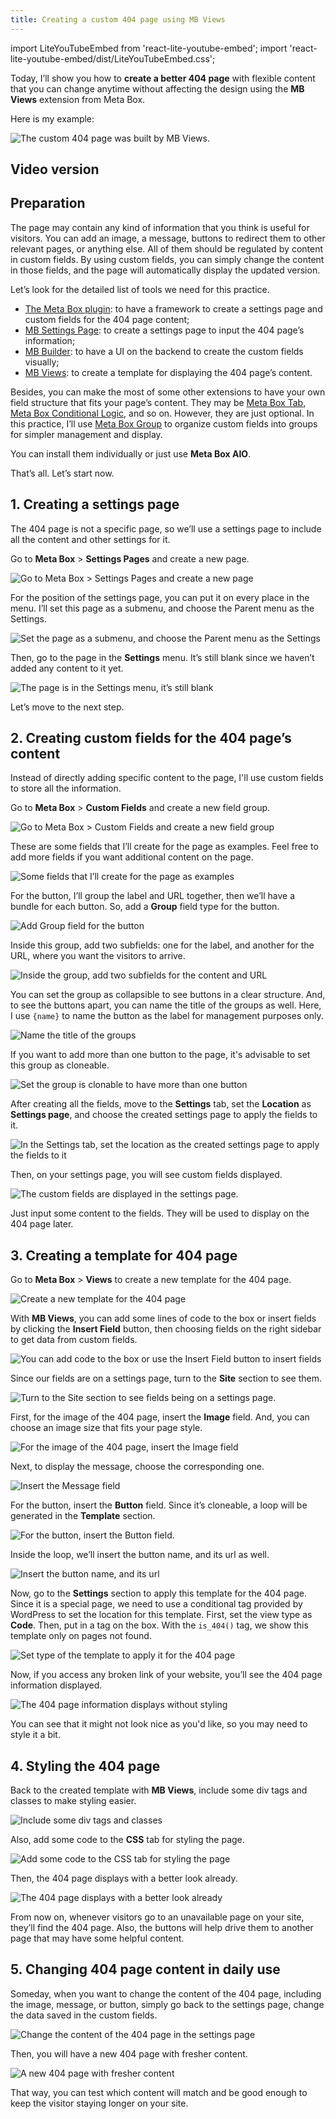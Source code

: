 ```yaml
---
title: Creating a custom 404 page using MB Views
---
```


import LiteYouTubeEmbed from 'react-lite-youtube-embed';
import 'react-lite-youtube-embed/dist/LiteYouTubeEmbed.css';

Today, I’ll show you how to **create a better 404 page** with flexible content that you can change anytime without affecting the design using the **MB Views** extension from Meta Box.

Here is my example:

![The custom 404 page was built by MB Views.](https://i.imgur.com/VrCu8Vf.png)

## Video version

<LiteYouTubeEmbed id='xfLNr3qEf4o'/>

## Preparation

The page may contain any kind of information that you think is useful for visitors. You can add an image, a message, buttons to redirect them to other relevant pages, or anything else. All of them should be regulated by content in custom fields. By using custom fields, you can simply change the content in those fields, and the page will automatically display the updated version.

Let’s look for the detailed list of tools we need for this practice.

* [The Meta Box plugin](https://wordpress.org/plugins/meta-box/): to have a framework to create a settings page and custom fields for the 404 page content;
* [MB Settings Page](https://metabox.io/plugins/mb-settings-page/): to create a settings page to input the 404 page’s information;
* [MB Builder](https://metabox.io/plugins/meta-box-builder/): to have a UI on the backend to create the custom fields visually;
* [MB Views](https://metabox.io/plugins/mb-views/): to create a template for displaying the 404 page’s content.

Besides, you can make the most of some other extensions to have your own field structure that fits your page’s content. They may be [Meta Box Tab](https://metabox.io/plugins/meta-box-tabs/), [Meta Box Conditional Logic](https://metabox.io/plugins/meta-box-conditional-logic/), and so on. However, they are just optional. In this practice, I’ll use [Meta Box Group](https://metabox.io/plugins/meta-box-group/) to organize custom fields into groups for simpler management and display.

You can install them individually or just use **Meta Box AIO**.

That’s all. Let’s start now.

## 1. Creating a settings page

The 404 page is not a specific page, so we’ll use a settings page to include all the content and other settings for it.

Go to **Meta Box** > **Settings Pages** and create a new page.

![Go to Meta Box > Settings Pages and create a new page](https://i.imgur.com/W2VGf6H.png)

For the position of the settings page, you can put it on every place in the menu. I’ll set this page as a submenu, and choose the Parent menu as the Settings.

![Set the page as a submenu, and choose the Parent menu as the Settings](https://i.imgur.com/xzKizar.png)

Then, go to the page in the **Settings** menu. It’s still blank since we haven’t added any content to it yet.

![The page is in the Settings menu, it’s still blank](https://i.imgur.com/DXQ1iTH.png)

Let’s move to the next step.

## 2. Creating custom fields for the 404 page’s content

Instead of directly adding specific content to the page, I'll use custom fields to store all the information.

Go to **Meta Box** > **Custom Fields** and create a new field group.

![Go to Meta Box > Custom Fields and create a new field group](https://i.imgur.com/RqDFB9a.png)

These are some fields that I’ll create for the page as examples. Feel free to add more fields if you want additional content on the page.

![Some fields that I’ll create for the page as examples](https://i.imgur.com/CpjDhAb.png)

For the button, I’ll group the label and URL together, then we’ll have a bundle for each button. So, add a **Group** field type for the button.

![Add Group field for the button](https://i.imgur.com/MVAmunx.png)

Inside this group, add two subfields: one for the label, and another for the URL, where you want the visitors to arrive.

![Inside the group, add two subfields for the content and URL](https://i.imgur.com/0eJPeNE.png)

You can set the group as collapsible to see buttons in a clear structure. And, to see the buttons apart, you can name the title of the groups as well. Here, I use `{name}` to name the button as the label for management purposes only.

![Name the title of the groups](https://i.imgur.com/pTvE8QQ.png)

If you want to add more than one button to the page, it's advisable to set this group as cloneable.

![Set the group is clonable to have more than one button](https://i.imgur.com/R18wdTS.png)

After creating all the fields, move to the **Settings** tab, set the **Location** as **Settings page**, and choose the created settings page to apply the fields to it.

![In the Settings tab, set the location as the created settings page to apply the fields to it](https://i.imgur.com/UgQIzfv.png)

Then, on your settings page, you will see custom fields displayed.

![The custom fields are displayed in the settings page.](https://i.imgur.com/nXU3joS.png)

Just input some content to the fields. They will be used to display on the 404 page later.

## 3. Creating a template for 404 page

Go to **Meta Box** > **Views** to create a new template for the 404 page.

![Create a new template for the 404 page](https://i.imgur.com/WR2zrtO.png)

With **MB Views**, you can add some lines of code to the box or insert fields by clicking the **Insert Field** button, then choosing fields on the right sidebar to get data from custom fields.

![You can add code to the box or use the Insert Field button to insert fields](https://i.imgur.com/RIoyLr4.png)

Since our fields are on a settings page, turn to the **Site** section to see them.

![Turn to the Site section to see fields being on a settings page.](https://i.imgur.com/SojeZFR.png)

First, for the image of the 404 page, insert the **Image** field. And, you can choose an image size that fits your page style.

![For the image of the 404 page, insert the Image field](https://i.imgur.com/owi1v9I.png)

Next, to display the message, choose the corresponding one.

![Insert the Message field](https://i.imgur.com/CuBsfXY.png)

For the button, insert the **Button** field. Since it’s cloneable, a loop will be generated in the **Template** section.

![For the button, insert the Button field.](https://i.imgur.com/9hY644d.png)

Inside the loop, we’ll insert the button name, and its url as well.

![Insert the button name, and its url ](https://i.imgur.com/I9LPkfE.png)

Now, go to the **Settings** section to apply this template for the 404 page. Since it is a special page, we need to use a conditional tag provided by WordPress to set the location for this template. First, set the view type as **Code**. Then, put in a tag on the box. With the `is_404()`  tag, we show this template only on pages not found.

![Set type of the template to apply it for the 404 page](https://i.imgur.com/TNXZzMm.png)

Now, if you access any broken link of your website, you’ll see the 404 page information displayed.

![The 404 page information displays without styling](https://i.imgur.com/Fs9oIWy.png)

You can see that it might not look nice as you'd like, so you may need to style it a bit.

## 4. Styling the 404 page

Back to the created template with **MB Views**, include some div tags and classes to make styling easier.

![Include some div tags and classes](https://i.imgur.com/69k9D4T.png)

Also, add some code to the **CSS** tab for styling the page.

![Add some code to the CSS tab for styling the page](https://i.imgur.com/vFpuf5a.png)

Then, the 404 page displays with a better look already.

![The 404 page displays with a better look already](https://i.imgur.com/VrCu8Vf.png)

From now on, whenever visitors go to an unavailable page on your site, they’ll find the 404 page. Also, the buttons will help drive them to another page that may have some helpful content.

## 5. Changing 404 page content in daily use

Someday, when you want to change the content of the 404 page, including the image, message, or button, simply go back to the settings page, change the data saved in the custom fields.

![Change the content of the 404 page in the settings page](https://i.imgur.com/FGF59qb.png)

Then, you will have a new 404 page with fresher content.

![A new 404 page with fresher content](https://i.imgur.com/DHMKUKm.png)

That way, you can test which content will match and be good enough to keep the visitor staying longer on your site.
